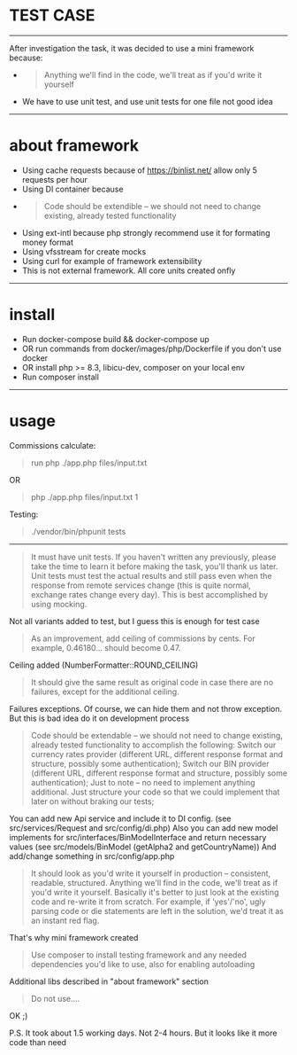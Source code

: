 # TEST CASE

--- 
After investigation the task, it was decided to use a mini framework because:
- > Anything we'll find in the code, we'll treat as if you'd write it yourself
- We have to use unit test, and use unit tests for one file not good idea
---
# about framework
- Using cache requests because of https://binlist.net/ allow only 5 requests per hour
- Using DI container because
- > Code should be extendible – we should not need to change existing, already tested functionality
- Using ext-intl because php strongly recommend use it for formating money format
- Using vfsstream for create mocks
- Using curl for example of framework extensibility
- This is not external framework. All core units created onfly
---

# install

- Run docker-compose build && docker-compose up
- OR run commands from docker/images/php/Dockerfile if you don't use docker
- OR install php >= 8.3, libicu-dev, composer on your local env
- Run composer install
---

# usage

Commissions calculate:
> run php ./app.php files/input.txt

OR
> php ./app.php files/input.txt 1

Testing:
> ./vendor/bin/phpunit tests

---

> It must have unit tests. If you haven't written any previously, please take the time to learn it before making the task, you'll thank us later.
Unit tests must test the actual results and still pass even when the response from remote services change (this is quite normal, exchange rates change every day). This is best accomplished by using mocking.

Not all variants added to test, but I guess this is enough for test case

> As an improvement, add ceiling of commissions by cents. For example, 0.46180... should become 0.47.

Ceiling added (NumberFormatter::ROUND_CEILING)

> It should give the same result as original code in case there are no failures, except for the additional ceiling.

Failures exceptions. Of course, we can hide them and not throw exception. But this is bad idea do it on development process

> Code should be extendable – we should not need to change existing, already tested functionality to accomplish the following:
Switch our currency rates provider (different URL, different response format and structure, possibly some authentication);
Switch our BIN provider (different URL, different response format and structure, possibly some authentication);
Just to note – no need to implement anything additional. Just structure your code so that we could implement that later on without braking our tests;

You can add new Api service and include it to DI config. (see src/services/Request and src/config/di.php)
Also you can add new model implements for src/interfaces/BinModelInterface and return necessary values (see src/models/BinModel (getAlpha2 and getCountryName))
And add/change something in src/config/app.php

> It should look as you'd write it yourself in production – consistent, readable, structured. Anything we'll find in the code, we'll treat as if you'd write it yourself. Basically it's better to just look at the existing code and re-write it from scratch. For example, if 'yes'/'no', ugly parsing code or die statements are left in the solution, we'd treat it as an instant red flag.

That's why mini framework created

> Use composer to install testing framework and any needed dependencies you'd like to use, also for enabling autoloading

Additional libs described in "about framework" section

> Do not use....

OK ;)

P.S. It took about 1.5 working days. Not 2-4 hours. But it looks like it more code than need

